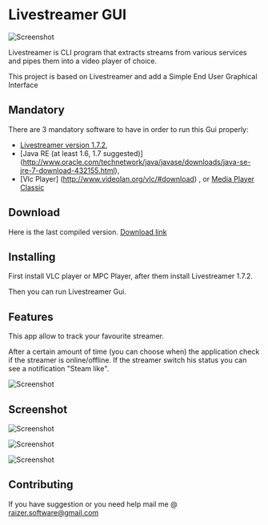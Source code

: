 Livestreamer GUI
============
 

![Screenshot](http://i.imgur.com/sirCxBB.png)


Livestreamer is CLI program that extracts streams from various services and pipes them into
a video player of choice. 

This project is based on Livestreamer and add a Simple End User Graphical Interface


Mandatory
--------
There are 3 mandatory software to have in order to run this Gui properly:


* [Livestreamer version 1.7.2](https://github.com/chrippa/livestreamer/releases/download/v1.7.2/livestreamer-v1.7.2-win32-setup.exe),
* [Java RE (at least 1.6, 1.7 suggested)] (http://www.oracle.com/technetwork/java/javase/downloads/java-se-jre-7-download-432155.html),
* [Vlc Player] (http://www.videolan.org/vlc/#download) , or [Media Player Classic](http://mpc-hc.org/downloads/)


Download
--------

Here is the last compiled version.
[Download link](http://www.riflecompany.it/varies/LivestreamerGui.exe)


Installing
----------

First install VLC player or MPC Player, after them install Livestreamer 1.7.2.

Then you can run Livestreamer Gui.



Features
-----
This app allow to track your favourite streamer. 

After a certain amount of time (you can choose when) the application check if the streamer is online/offline.
If the streamer switch his status you can see a notification "Steam like".

![Screenshot](http://i.imgur.com/ciQhg2A.jpg)



Screenshot
-----

![Screenshot](http://i.imgur.com/iDfqkIw.jpg)

![Screenshot](http://i.imgur.com/gK3Oqil.jpg)

![Screenshot](http://i.imgur.com/zg5HX8n.jpg)



Contributing
------------
If you have suggestion or you need help mail me @ raizer.software@gmail.com
